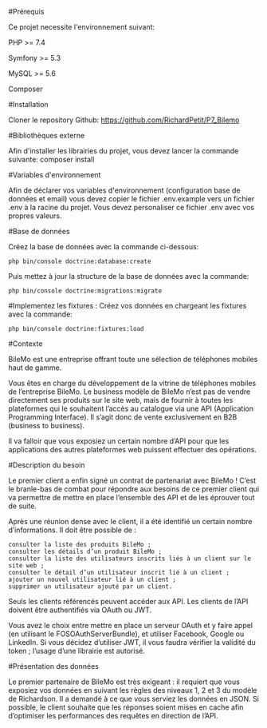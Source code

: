 #Prérequis

Ce projet necessite l'environnement suivant:

PHP >= 7.4

Symfony >= 5.3

MySQL >= 5.6

Composer

#Installation

Cloner le repository Github:
https://github.com/RichardPetit/P7_Bilemo

#Bibliothèques externe

Afin d'installer les librairies du projet, vous devez lancer la commande suivante:
composer install

#Variables d'environnement

Afin de déclarer vos variables d'environnement (configuration base de données et email) vous devez copier le fichier 
.env.example vers un fichier .env à la racine du projet. Vous devez personaliser ce fichier .env avec vos propres valeurs.

#Base de données

Créez la base de données avec la commande ci-dessous:

    php bin/console doctrine:database:create

Puis mettez à jour la structure de la base de données avec la commande:

    php bin/console doctrine:migrations:migrate


#Implementez les fixtures :
Créez vos données en chargeant les fixtures avec la commande:

    php bin/console doctrine:fixtures:load


#Contexte

BileMo est une entreprise offrant toute une sélection de téléphones mobiles haut de gamme.

Vous êtes en charge du développement de la vitrine de téléphones mobiles de l’entreprise BileMo. Le business modèle de 
BileMo n’est pas de vendre directement ses produits sur le site web, mais de fournir à toutes les plateformes qui le 
souhaitent l’accès au catalogue via une API (Application Programming Interface). Il s’agit donc de vente exclusivement 
en B2B (business to business).

Il va falloir que vous exposiez un certain nombre d’API pour que les applications des autres plateformes web puissent 
effectuer des opérations.

#Description du besoin

Le premier client a enfin signé un contrat de partenariat avec BileMo ! C’est le branle-bas de combat pour répondre aux 
besoins de ce premier client qui va permettre de mettre en place l’ensemble des API et de les éprouver tout de suite.

Après une réunion dense avec le client, il a été identifié un certain nombre d’informations. Il doit être possible de :

    consulter la liste des produits BileMo ;
    consulter les détails d’un produit BileMo ;
    consulter la liste des utilisateurs inscrits liés à un client sur le site web ;
    consulter le détail d’un utilisateur inscrit lié à un client ;
    ajouter un nouvel utilisateur lié à un client ;
    supprimer un utilisateur ajouté par un client.

Seuls les clients référencés peuvent accéder aux API. Les clients de l’API doivent être authentifiés via OAuth ou JWT.

Vous avez le choix entre mettre en place un serveur OAuth et y faire appel (en utilisant le FOSOAuthServerBundle), 
et utiliser Facebook, Google ou LinkedIn. Si vous décidez d’utiliser JWT, il vous faudra vérifier la validité du token ;
l’usage d’une librairie est autorisé.

#Présentation des données

Le premier partenaire de BileMo est très exigeant : il requiert que vous exposiez vos données en suivant les règles des 
niveaux 1, 2 et 3 du modèle de Richardson. Il a demandé à ce que vous serviez les données en JSON. Si possible, le 
client souhaite que les réponses soient mises en cache afin d’optimiser les performances des requêtes en direction de 
l’API.
